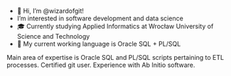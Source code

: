 - 👋 Hi, I’m @wizardofgit!
-  I’m interested in software development and data science
- 🎓 Currently studying Applied Informatics at Wrocław University of Science and Technology
- 🌱 My current working language is Oracle SQL + PL/SQL

Main area of expertise is Oracle SQL and PL/SQL scripts pertaining to ETL processes.
Certified git user.
Experience with Ab Initio software.

<!---
wizardofgit/wizardofgit is a ✨ special ✨ repository because its `README.md` (this file) appears on your GitHub profile.
You can click the Preview link to take a look at your changes.
--->
